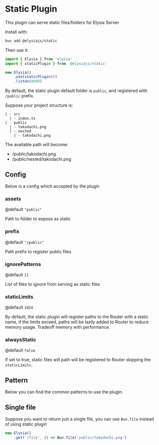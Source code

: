 # Static Plugin
This plugin can serve static files/folders for Elysia Server

Install with:
```bash
bun add @elysiajs/static
```

Then use it:
```typescript
import { Elysia } from 'elysia'
import { staticPlugin } from '@elysiajs/static'

new Elysia()
    .use(staticPlugin())
    .listen(8080)
```

By default, the static plugin default folder is `public`, and registered with `/public` prefix.

Suppose your project structure is:
```
| - src
  | - index.ts
| - public
  | - takodachi.png
  | - nested
    | - takodachi.png
```

The available path will become:
- /public/takodachi.png
- /public/nested/takodachi.png

## Config
Below is a config which accepted by the plugin

### assets
@default `"public"`

Path to folder to expose as static

### prefix
@default `"/public"`

Path prefix to register public files

### ignorePatterns
@default `[]`

List of files to ignore from serving as static files

### staticLimits
@default `1024`

By default, the static plugin will register paths to the Router with a static name, if the limits exceed, paths will be lazily added to Router to reduce memory usage.
Tradeoff memory with performance.

### alwaysStatic
@default `false`

If set to true, static files will path will be registered to Router skipping the `staticLimits`.

## Pattern
Below you can find the common patterns to use the plugin.

## Single file
Suppose you want to return just a single file, you can use `Bun.file` instead of using static plugin
```typescript
new Elysia()
    .get('/file', () => Bun.file('public/takodachi.png')
```

